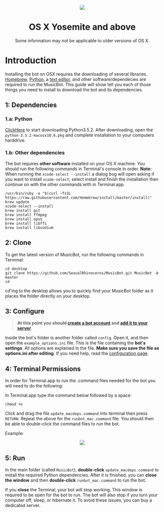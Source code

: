 <p align="center">
<img src="http://i.imgur.com/9vjcnNY.png">
</p>

<h1 align="center">OS X Yosemite and above</h1>
<p align="center">Some information may not be applicable to older versions of OS X.</p>

# Introduction

Installing the bot on OSX requires the downloading of several libraries. [Homebrew](http://brew.sh/), [Python](http://www.python.org), a [text editor](https://atom.io/), and other software/dependecies are required to run the MusicBot. This guide will show tell you each of those things you need to install to download the bot and its dependencies.

## 1: Dependencies

### 1.a: Python

[ClickHere](https://www.python.org/ftp/python/3.5.2/python-3.5.2-macosx10.6.pkg) to start downloading Python3.5.2. After downloading, open the `python-3.5.2-macosx10.6.pkg` and complete installation to your computers harddrive.

### 1.b: Other dependencies

The bot requires **other software** installed on your OS X machine. You should run the following commands in Terminal's console in order.
**Note:** When running the `xcode-select --install` a dialog bog will open asking if you want to install `xcode-select`; select install and finish the installation then continue on with the other commands with in Terminal.app.

    /usr/bin/ruby -e "$(curl -fsSL https://raw.githubusercontent.com/Homebrew/install/master/install)"
    brew update
    xcode-select --install
    brew install git
    brew install ffmpeg
    brew install opus
    brew install libffi
    brew install libsodium

## 2: Clone

To get the latest version of MusicBot, run the following commands in Terminal:

    cd desktop
    git clone https://github.com/SexualRhinoceros/MusicBot.git MusicBot -b master 
    cd    

cd'ing to the desktop allows you to quickly find your MusicBot folder as it places the folder directly on your desktop.

## 3: Configure

> **At this point you should [create a bot account](https://github.com/SexualRhinoceros/MusicBot/wiki/FAQ#how-do-i-create-a-bot-account) and [add it to your server](https://github.com/SexualRhinoceros/MusicBot/wiki/FAQ#how-do-i-add-my-bot-account-to-a-server)**.

Inside the bot's folder is another folder called `config`. Open it, and then open the `example_options.ini` file. This is the file containing the **bot's settings**. All options are explained in the file. **Make sure you save the file as options.ini after editing**. If you need help, read the [configuration page](https://github.com/SexualRhinoceros/MusicBot/wiki/Configuration).

## 4: Terminal Permissions

In order for Terminal.app to run the .command files needed for the bot you will need to do the following:

In Terminal.app type the command below followed by a space:

    chmod +x 

Click and drag the file `update_macdeps.command` into terminal then press `RETURN`.
Repeat the above for the `runbot_mac.command` file. You should then be able to double-click the command files to run the bot.

Example:

<p align="center">
<img src="http://i.imgur.com/qKrlWUt.png?1">
</p>

## 5: Run
In the main folder (called `MusicBot`), **double-click** `update_macdeps.command` to install the required Python dependencies. After it is finished, you can **close the window** and then **double-click** `runbot_mac.command` to run the bot.

If you **close** the Terminal, your bot will stop working. This window is required to be open for the bot to run. The bot will also stop if you turn your computer off, sleep, or hibernate it. To avoid these issues, you can buy a dedicated server.